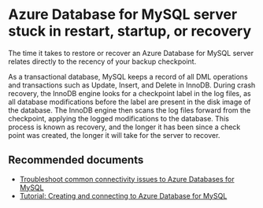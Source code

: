 <properties
    pageTitle="Azure Database for MySQL server stuck in restart, startup or recovery"
    description="Azure Database for MySQL server stuck in restart, startup or recovery"
    service="microsoft.dbformysql"
    resource="servers"
    ms.author="bahusse, jtoland"
    displayOrder="40"
    selfHelpType="generic"
    supportTopicIds="32788646"
    resourceTags="servers, databases"
    productPesIds="17343"
    cloudEnvironments="public, Fairfax, usnat, ussec"
    articleId="376daae7-c67c-4fb9-9081-78728c17759e"
    ownershipId="AzureData_AzureDatabaseforMySQL"
/>

# Azure Database for MySQL server stuck in restart, startup, or recovery

The time it takes to restore or recover an Azure Database for MySQL server relates directly to the recency of your backup checkpoint.

As a transactional database, MySQL keeps a record of all DML operations and transactions such as Update, Insert, and Delete in InnoDB. During crash recovery, the InnoDB engine looks for a checkpoint label in the log files, as all database modifications before the label are present in the disk image of the database. The InnoDB engine then scans the log files forward from the checkpoint, applying the logged modifications to the database. This process is known as recovery, and the longer it has been since a check point was created, the longer it will take for the server to recover.

## **Recommended documents**

* [Troubleshoot common connectivity issues to Azure Databases for MySQL](https://docs.microsoft.com/azure/mysql/howto-troubleshoot-common-connection-issues)
* [Tutorial: Creating and connecting to Azure Database for MySQL](https://docs.microsoft.com/azure/mysql/tutorial-design-database-using-portal)
